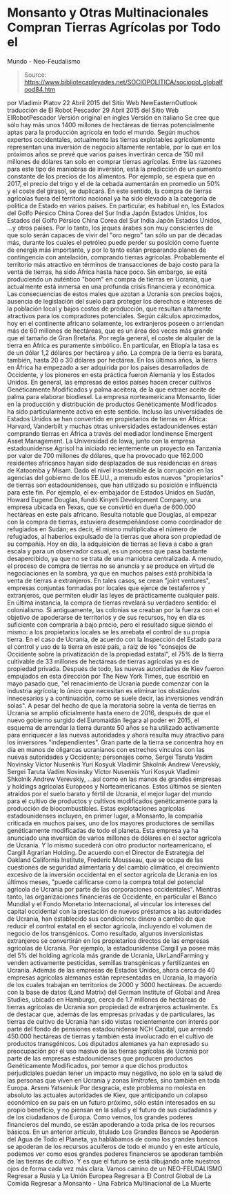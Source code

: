 # Monsanto y Otras Multinacionales Compran Tierras Agrícolas por Todo el 
Mundo - Neo-Feudalismo

> Source: https://www.bibliotecapleyades.net/SOCIOPOLITICA/sociopol_globalfood84.htm

por Vladimir Platov
22 Abril 2015
del Sitio Web NewEasternOutlook
traducción de El Robot Pescador
29 Abril 2015
del Sitio Web ElRobotPescador
Versión original en ingles
Versión en italiano
Se cree que sólo hay más unos 1400 millones de hectáreas de tierras potencialmente aptas para la producción agrícola en todo el mundo. Según muchos expertos occidentales, actualmente las tierras explotables agrícolamente representan una inversión de negocio altamente rentable, por lo que en los próximos años se prevé que varios países invertirán cerca de 150 mil millones de dólares tan solo en comprar tierras agrícolas. Entre las razones para este tipo de maniobras de inversión, está la predicción de un aumento constante de los precios de los alimentos. Por ejemplo, se espera que en 2017, el precio del trigo y el de la cebada aumentarán en promedio un 50% y el coste del girasol, se duplicará. En este sentido, la compra de tierras agrícolas fuera del territorio nacional ya ha sido elevado a la categoría de política de Estado en varios países. En particular, es habitual en,
los Estados del Golfo Pérsico China Corea del Sur India Japón Estados Unidos,
los Estados del Golfo Pérsico
China
Corea del Sur
India
Japón
Estados Unidos,
...y otros países. Por lo tanto, los jeques árabes son muy conscientes de que solo serán capaces de vivir del "oro negro" tan sólo un par de décadas más, durante los cuales el petróleo puede perder su posición como fuente de energía más importante, y por lo tanto están preparando planes de contingencia con antelación, comprando tierras agrícolas.
Probablemente el territorio más atractivo en términos de transacciones de bajo costo para la venta de tierras, ha sido África hasta hace poco. Sin embargo, se está produciendo un auténtico "boom" en compra de tierras en Ucrania, que actualmente está inmersa en una profunda crisis financiera y económica.
Las consecuencias de estos males que azotan a Ucrania son precios bajos, ausencia de legislación del suelo para proteger los derechos e intereses de la población local y bajos costos de producción, que resultan altamente atractivos para los compradores potenciales.
Según cálculos aproximados, hoy en el continente africano solamente, los extranjeros poseen o arriendan más de 60 millones de hectáreas, que es un área dos veces más grande que el tamaño de Gran Bretaña. Por regla general, el coste de alquiler de la tierra en África es puramente simbólico. En particular, en Etiopía la tasa es de un dólar 1,2 dólares por hectárea y año. La compra de la tierra es barata, también, hasta 20 o 30 dólares por hectárea.
En los últimos años, la tierra en África ha empezado a ser adquirida por los países desarrollados de Occidente, y los pioneros en esta práctica fueron Alemania y los Estados Unidos.
En general, las empresas de estos países hacen crecer cultivos Genéticamente Modificados y palma aceitera, de la que extraer aceite de palma para elaborar biodiesel. La empresa norteamericana Monsanto, líder en la producción y distribución de productos Genéticamente Modificados ha sido particularmente activa en este sentido. Incluso las universidades de Estados Unidos se han convertido en propietarios de tierras en África:
Harvard, Vanderbilt y muchas otras universidades estadounidenses están comprando tierras en África a través del mediador londinense Emergent Asset Management.
La Universidad de Iowa, junto con la empresa estadounidense Agrisol ha iniciado recientemente un proyecto en Tanzania por valor de 700 millones de dólares, que ha provocado que 162.000 residentes africanos hayan sido desplazados de sus residencias en áreas de Katoomba y Misam. Dado el nivel insostenible de la corrupción en las agencias del gobierno de los EE.UU., a menudo estos nuevos "propietarios" de tierras son estadounidenses, que han utilizado su posición e influencia para este fin. Por ejemplo, el ex-embajador de Estados Unidos en Sudán, Howard Eugene Douglas, fundó Kinyeti Development Company, una empresa ubicada en Texas, que se convirtió en dueña de 600.000 hectáreas en este país africano.
Resulta notable que Douglas, al empezar con la compra de tierras, estuviera desempeñándose como coordinador de refugiados en Sudán; es decir, él mismo multiplicaba el número de refugiados, al haberlos expulsado de la tierras que ahora son propiedad de su compañía.
Hoy en día, la adquisición de tierras se lleva a cabo a gran escala y para un observador casual, es un proceso que pasa bastante desapercibido, ya que no se trata de una maniobra centralizada.
A menudo, el proceso de compra de tierras no se anuncia y se produce en virtud de negociaciones en la sombra, ya que en muchos países está prohibida la venta de tierras a extranjeros. En tales casos, se crean "joint ventures", empresas conjuntas formadas por locales que ejerce de testaferros y extranjeros, que permiten eludir las leyes de prácticamente cualquier país. En última instancia, la compra de tierras revelará su verdadero sentido: el colonialismo. Si antiguamente, las colonias se creaban por la fuerza con el objetivo de apoderarse de territorios y de sus recursos, hoy en día es suficiente con comprarla a bajo precio, pero el resultado sigue siendo el mismo:
a los propietarios locales se les arrebata el control de su propia tierra.
En el caso de Ucrania, de acuerdo con la Inspección del Estado para el control y uso de la tierra en este país, a raíz de los "consejos de Occidente sobre la privatización de la propiedad estatal", el 75% de la tierra cultivable de 33 millones de hectáreas de tierras agrícolas ya es de propiedad privada.
Después de todo, las nuevas autoridades de Kiev fueron empujados en esta dirección por The New York Times, que escribió en mayo pasado que,
"el renacimiento de Ucrania puede comenzar con la industria agrícola; lo único que necesitan es eliminar los obstáculos innecesarios y a continuación, como se suele decir, las inversiones vendrán solas".
A pesar del hecho de que la moratoria sobre la venta de tierras en Ucrania se amplió oficialmente hasta enero de 2016, después de que el nuevo gobierno surgido del Euromaidán llegara al poder en 2015, el esquema de arrendar la tierra durante 50 años se ha utilizado activamente para enriquecer a las nuevas autoridades y ahora resulta muy atractivo para los inversores "independientes". Gran parte de la tierra se concentra hoy en día en manos de oligarcas ucranianos con estrechos vínculos con las nuevas autoridades y Occidente; personajes como,
Sergei Taruta Vadim Novinsky Víctor Nusenkis Yuri Kosyuk Vladimir Shkolnik Andrew Verevskiy,
Sergei Taruta
Vadim Novinsky
Víctor Nusenkis
Yuri Kosyuk
Vladimir Shkolnik
Andrew Verevskiy,
...así como en las manos de grandes empresas y holdings agrícolas Europeos y Norteamericanos.
Estos últimos se sienten atraídos por el suelo barato y fértil de Ucrania, el mejor lugar del mundo para el cultivo de productos y cultivos modificados genéticamente para la producción de biocombustibles. Estas explotaciones agrícolas estadounidenses incluyen, en primer lugar, a Monsanto, la compañía criticada en muchos países, uno de los mayores productores de semillas genéticamente modificadas de todo el planeta. Esta empresa ya ha anunciado una inversión de varios millones de dólares en el sector agrícola de Ucrania.
Y lo mismo sucederá con otro productor norteamericano, el Cargill Agrarian Holding.
De acuerdo con el Director de Estrategia del Oakland California Institute, Frederic Mousseau, que se ocupa de las cuestiones de seguridad alimentaria y del cambio climático, el crecimiento excesivo de la inversión occidental en el sector agrícola de Ucrania en los últimos meses,
"puede calificarse como la compra total del potencial agrícola de Ucrania por parte de las corporaciones occidentales".
Mientras tanto, las organizaciones financieras de Occidente, en particular el Banco Mundial y el Fondo Monetario Internacional, al vincular los intereses del capital occidental con la prestación de nuevos préstamos a las autoridades de Ucrania, han establecido sus condiciones:
dinero a cambio de que reducir el control estatal en el sector agrícola, incluyendo el volumen de negocio de los transgénicos.
Como resultado, algunos inversionistas extranjeros se convertirán en los propietarios directos de las empresas agrícolas de Ucrania.
Por ejemplo, la estadounidense Cargill ya posee más del 5% del holding agrícola más grande de Ucrania, UkrLandFarming y venden activamente pesticidas, semillas transgénicas y fertilizantes en Ucrania. Además de las empresas de Estados Unidos, ahora cerca de 40 empresas agrícolas alemanas están representadas en Ucrania, la mayoría de los cuales trabajan en territorios de 2000 y 3000 hectáreas. De acuerdo con la base de datos (Land Matrix) del German Institute of Global and Area Studies, ubicado en Hamburgo, cerca de 1.7 millones de hectáreas de tierras agrícolas de Ucrania son propiedad de extranjeros actualmente. Es de destacar que, además de las empresas privadas y de particulares, las tierras de cultivo de Ucrania han sido vistas recientemente con interés por parte del fondo de pensiones estadounidense NCH Capital, que arrendó 450.000 hectáreas de tierras y también está involucrado en el cultivo de productos transgénicos. Los diputados alemanes ya han expresado su preocupación por el uso masivo de las tierras agrícolas de Ucrania por parte de las empresas estadounidenses que producen productos Genéticamente Modificados, por temor a que dichos productos perjudiciales puedan tener un impacto muy negativo, no solo en la salud de las personas que viven en Ucrania y zonas limítrofes, sino también en toda Europa.
Arseni Yatseniuk
Por desgracia, este problema no molesta en absoluto las actuales autoridades de Kiev, que anticipando un colapso económico en su país en un futuro próximo, sólo están interesados en su propio beneficio, y no piensan en la salud y el futuro de sus ciudadanos y de los ciudadanos de Europa. Como vemos, los grandes poderes financieros del mundo, se están apoderando a toda prisa de los recursos básicos. En un anterior artículo, titulado Los Grandes Bancos se Apoderan del Agua de Todo el Planeta, ya hablábamos de como los grandes bancos se apoderan de los recursos acuíferos de todo el mundo y en este artículo, podemos ver como esos grandes poderes financieros se apoderan también de las tierras de cultivo. Y es que el futuro se está dibujando ante nuestros ojos de forma cada vez más clara.
Vamos camino de un NEO-FEUDALISMO
Regresar a Rusia y La Unión Europea
Regresar a El Control Global de La Comida
Regresar a Monsanto - Una Fabrica Multinacional de La Muerte
